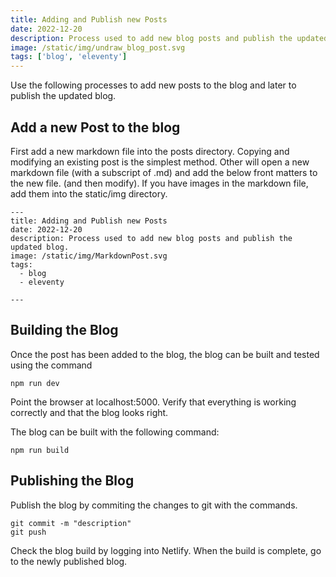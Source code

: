 ```yaml
---
title: Adding and Publish new Posts
date: 2022-12-20
description: Process used to add new blog posts and publish the updated blog. 
image: /static/img/undraw_blog_post.svg  
tags: ['blog', 'eleventy']
---
```

Use the following processes to add new posts to the blog and later to publish the updated blog.  

## Add a new Post to the blog
First add a new markdown file into the posts directory.  Copying and modifying an existing post is the simplest method.  Other will open a new markdown file (with a subscript of .md) and add the below front matters to the new file. (and then modify). If you have images in the markdown file, add them into the static/img directory. 

```code
---
title: Adding and Publish new Posts
date: 2022-12-20
description: Process used to add new blog posts and publish the updated blog. 
image: /static/img/MarkdownPost.svg  
tags:
  - blog
  - eleventy
  
---
```
## Building the Blog
Once the post has been added to the blog, the blog can be built and tested using the command

```code
npm run dev
```
Point the browser at localhost:5000. Verify that everything is working correctly and that the blog looks right. 

The blog can be built with the following command:

```code
npm run build
```
 

## Publishing the Blog
Publish the blog by commiting the changes to git with the commands.

```code
git commit -m "description"
git push
```
Check the blog build by logging into Netlify.  When the build is complete, go to the newly published blog. 





